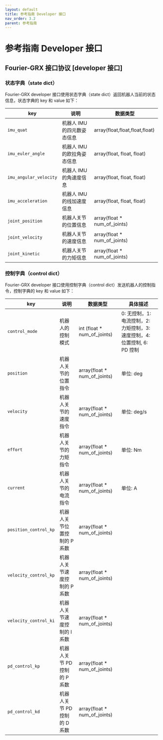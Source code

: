 ```yaml
---
layout: default
title: 参考指南 Developer 接口
nav_order: 3.2
parent: 参考指南
---
```


# 参考指南 Developer 接口

## Fourier-GRX 接口协议 [developer 接口]

### 状态字典（state dict）

Fourier-GRX developer 接口使用状态字典（state dict）返回机器人当前的状态信息，状态字典的 key 和 value 如下：

| key                    | 说明               | 数据类型                           |
|------------------------|------------------|--------------------------------|
| `imu_quat`             | 机器人 IMU 的四元数姿态信息 | array(float,float,float,float) |
| `imu_euler_angle`      | 机器人 IMU 的欧拉角姿态信息 | array(float, float, float)     |
| `imu_angular_velocity` | 机器人 IMU 的角速度信息   | array(float, float, float)     |
| `imu_acceleration`     | 机器人 IMU 的线加速度信息  | array(float, float, float)     |
| `joint_position`       | 机器人关节的位置信息       | array(float * num_of_joints)   |
| `joint_velocity`       | 机器人关节的速度信息       | array(float * num_of_joints)   |
| `joint_kinetic`        | 机器人关节的力矩信息       | array(float * num_of_joints)   |

### 控制字典（control dict）

Fourier-GRX developer 接口使用控制字典（control dict）发送机器人的控制指令，控制字典的 key 和 value 如下：

| key                   | 说明                | 数据类型                         | 具体描述                                             |
|-----------------------|-------------------|------------------------------|--------------------------------------------------|
| `control_mode`        | 机器人的控制模式          | int (float * num_of_joints)  | 0: 无控制，1: 电流控制，2: 力矩控制，3: 速度控制，4: 位置控制, 6: PD 控制 |
| `position`            | 机器人关节的位置指令        | array(float * num_of_joints) | 单位: deg                                          |
| `velocity`            | 机器人关节的速度指令        | array(float * num_of_joints) | 单位: deg/s                                        |
| `effort`              | 机器人关节的力矩指令        | array(float * num_of_joints) | 单位: Nm                                           |
| `current`             | 机器人关节的电流指令        | array(float * num_of_joints) | 单位: A                                            |
| `position_control_kp` | 机器人关节位置控制的 P 系数   | array(float * num_of_joints) |                                                  |
| `velocity_control_kp` | 机器人关节速度控制的 P 系数   | array(float * num_of_joints) |                                                  |
| `velocity_control_ki` | 机器人关节速度控制的 I 系数   | array(float * num_of_joints) |                                                  |
| `pd_control_kp`       | 机器人关节 PD 控制的 P 系数 | array(float * num_of_joints) |                                                  |
| `pd_control_kd`       | 机器人关节 PD 控制的 D 系数 | array(float * num_of_joints) |                                                  |
